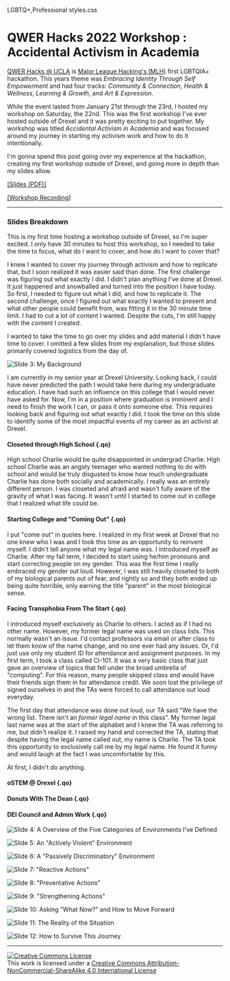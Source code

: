LGBTQ+,Professional
styles.css
# QWER Hacks 2022 Workshop : Accidental Activism in Academia

[QWER Hacks @ UCLA](https://www.qwerhacks.com/)
is
[Major League Hacking's (MLH)](https://mlh.io/)
first LGBTQIA+ hackathon. This years theme was _Embracing Identity Through Self
Empowerment_ and had four tracks: _Community & Connection_, _Health & Wellness_,
_Learning & Growth_, and _Art & Expression_.

While the event lasted from January 21st through the 23rd, I hosted my workshop
on Saturday, the 22nd. This was the first workshop I've ever hosted outside of
Drexel and it was pretty exciting to put together. My workshop was titled
_Accidental Activism in Academia_ and was focused around my journey in starting
my activism work and how to do it intentionally.

I'm gonna spend this post going over my experience at the hackathon, creating my
first workshop outside of Drexel, and going more in depth than my slides allow.

[[Slides (PDF)]](qwerhacksslides.pdf)

[[Workshop Recording]]()

---

### Slides Breakdown

This is my first time hosting a workshop outside of Drexel, so I'm super
excited. I only have 30 minutes to host this workshop, so I needed to take the
time to focus, what do I want to cover, and how do I want to cover that?

I knew I wanted to cover my journey through activism and how to replicate that,
but I soon realized it was easier said than done. The first challenge was
figuring out what exactly I did. I didn't plan anything I've done at Drexel. It
just happened and snowballed and turned into the position I have today. So
first, I needed to figure out what I did, and how to replicate it. The second
challenge, once I figured out what exactly I wanted to present and what other
people could benefit from, was fitting it in the 30 minute time limit. I had to
cut a lot of content I wanted. Despite the cuts, I'm still happy with the
content I created.

I wanted to take the time to go over my slides and add material I didn't have
time to cover. I omitted a few slides from my explanation, but those slides
primarily covered logistics from the day of.

![Slide 3: My Background](slide3.png)

I am currently in my senior year at Drexel University. Looking back, I could
have never predicted the path I would take here during my undergraduate
education. I have had such an influence on this college that I would never have
asked for. Now, I'm in a position where graduation is imminent and I need to
finish the work I can, or pass it onto someone else. This requires looking back
and figuring out what exactly I did. I took the time on this slide to identify
some of the most impactful events of my career as an activist at Drexel.

#### Closeted through High School {.qo}

High school Charlie would be quite disappointed in undergrad Charlie. High
school Charlie was an angsty teenager who wanted nothing to do with school and
would be truly disgusted to know how much undergraduate Charlie has done both
socially and academically. I really was an entirely different person. I was
closeted and afraid and wasn't fully aware of the gravity of what I was facing.
It wasn't until I started to come out in college that I realized what life could
be.

#### Starting College and "Coming Out" {.qo}

I put "come out" in quotes here. I realized in my first week at Drexel that no
one knew who I was and I took this time as an opportunity to reinvent myself. I
didn't tell anyone what my legal name was. I introduced myself as Charlie. After
my fall term, I decided to start using he/him pronouns and start correcting
people on my gender. This was the first time I really embraced my gender out
loud. However, I was still heavily closeted to both of my biological parents out
of fear, and rightly so and they both ended up being quite horrible, only
earning the title "parent" in the most biological sense.

#### Facing Transphobia From The Start {.qo}

I introduced myself exclusively as Charlie to others. I acted as if I had no
other name. However, my former legal name was used on class lists. This normally
wasn't an issue. I'd contact professors via email or after class to let them
know of the name change, and no one ever had any issues. Or, I'd just use only
my student ID for attendance and assignment purposes. In my first term, I took a
class called CI-101. It was a very basic class that just gave an overview of
topics that fell under the broad umbrella of "computing". For this reason, many
people skipped class and would have their friends sign them in for attendance
credit. We soon lost the privilege of signed ourselves in and the TAs were
forced to call attendance out loud everyday.

The first day that attendance was done out loud, our TA said "We have the wrong
list. There isn't an _former legal name_ in this class". My former legal last
name was at the start of the alphabet and I knew the TA was referring to me, but
didn't realize it. I raised my hand and corrected the TA, stating that despite
having the legal name called out, my name is Charlie. The TA took this
opportunity to exclusively call me by my legal name. He found it funny and would
laugh at the fact I was uncomfortable by this.

At first, I didn't do anything. 

#### oSTEM @ Drexel {.qo}

#### Donuts With The Dean {.qo}

#### DEI Council and Admin Work {.qo}

![Slide 4: A Overview of the Five Categories of Environments I've Defined](slide4.png)



![Slide 5: An "Actively Violent" Environment](slide5.png)

![Slide 6: A "Passively Discriminatory" Environment ](slide6.png)

![Slide 7: "Reactive Actions"](slide7.png)

![Slide 8: "Preventative Actions"](slide8.png)

![Slide 9: "Strengthening Actions"](slide9.png)

![Slide 10: Asking "What Now?" and How to Move Forward](slide10.png)

![Slide 11: The Reality of the Situation](slide11.png)

![Slide 12: How to Survive This Journey](slide12.png)

---

<a rel="license" href="http://creativecommons.org/licenses/by-nc-sa/4.0/">
	<img alt="Creative Commons License" style="border-width:0" src="https://i.creativecommons.org/l/by-nc-sa/4.0/88x31.png" />
</a>
<br />
This work is licensed under a 
<a rel="license" href="http://creativecommons.org/licenses/by-nc-sa/4.0/">Creative Commons Attribution-NonCommercial-ShareAlike 4.0 International License</a>

